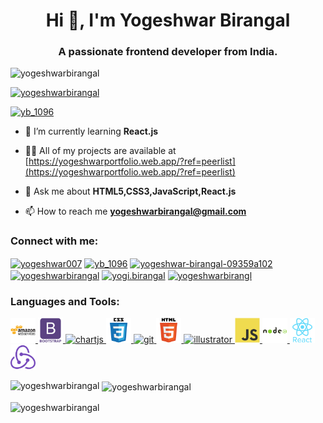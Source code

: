 <h1 align="center">Hi 👋, I'm Yogeshwar Birangal</h1>
<h3 align="center">A passionate frontend developer from India.</h3>

<p align="left"> <img src="https://komarev.com/ghpvc/?username=yogeshwarbirangal&label=Profile%20views&color=0e75b6&style=flat" alt="yogeshwarbirangal" /> </p>

<p align="left"> <a href="https://github.com/ryo-ma/github-profile-trophy"><img src="https://github-profile-trophy.vercel.app/?username=yogeshwarbirangal" alt="yogeshwarbirangal" /></a> </p>

<p align="left"> <a href="https://twitter.com/yb_1096" target="blank"><img src="https://img.shields.io/twitter/follow/yb_1096?logo=twitter&style=for-the-badge" alt="yb_1096" /></a> </p>

- 🌱 I’m currently learning **React.js**

- 👨‍💻 All of my projects are available at [https://yogeshwarportfolio.web.app/?ref=peerlist](https://yogeshwarportfolio.web.app/?ref=peerlist)

- 💬 Ask me about **HTML5,CSS3,JavaScript,React.js**

- 📫 How to reach me **yogeshwarbirangal@gmail.com**

<h3 align="left">Connect with me:</h3>
<p align="left">
<a href="https://dev.to/yogeshwar007" target="blank"><img align="center" src="https://raw.githubusercontent.com/rahuldkjain/github-profile-readme-generator/master/src/images/icons/Social/devto.svg" alt="yogeshwar007" height="30" width="40" /></a>
<a href="https://twitter.com/yb_1096" target="blank"><img align="center" src="https://raw.githubusercontent.com/rahuldkjain/github-profile-readme-generator/master/src/images/icons/Social/twitter.svg" alt="yb_1096" height="30" width="40" /></a>
<a href="https://linkedin.com/in/yogeshwar-birangal-09359a102" target="blank"><img align="center" src="https://raw.githubusercontent.com/rahuldkjain/github-profile-readme-generator/master/src/images/icons/Social/linked-in-alt.svg" alt="yogeshwar-birangal-09359a102" height="30" width="40" /></a>
<a href="https://codesandbox.com/yogeshwarbirangal" target="blank"><img align="center" src="https://raw.githubusercontent.com/rahuldkjain/github-profile-readme-generator/master/src/images/icons/Social/codesandbox.svg" alt="yogeshwarbirangal" height="30" width="40" /></a>
<a href="https://instagram.com/yogi.birangal" target="blank"><img align="center" src="https://raw.githubusercontent.com/rahuldkjain/github-profile-readme-generator/master/src/images/icons/Social/instagram.svg" alt="yogi.birangal" height="30" width="40" /></a>
<a href="https://www.hackerrank.com/yogeshwarbirangl" target="blank"><img align="center" src="https://raw.githubusercontent.com/rahuldkjain/github-profile-readme-generator/master/src/images/icons/Social/hackerrank.svg" alt="yogeshwarbirangl" height="30" width="40" /></a>
</p>

<h3 align="left">Languages and Tools:</h3>
<p align="left"> <a href="https://aws.amazon.com" target="_blank" rel="noreferrer"> <img src="https://raw.githubusercontent.com/devicons/devicon/master/icons/amazonwebservices/amazonwebservices-original-wordmark.svg" alt="aws" width="40" height="40"/> </a> <a href="https://getbootstrap.com" target="_blank" rel="noreferrer"> <img src="https://raw.githubusercontent.com/devicons/devicon/master/icons/bootstrap/bootstrap-plain-wordmark.svg" alt="bootstrap" width="40" height="40"/> </a> <a href="https://www.chartjs.org" target="_blank" rel="noreferrer"> <img src="https://www.chartjs.org/media/logo-title.svg" alt="chartjs" width="40" height="40"/> </a> <a href="https://www.w3schools.com/css/" target="_blank" rel="noreferrer"> <img src="https://raw.githubusercontent.com/devicons/devicon/master/icons/css3/css3-original-wordmark.svg" alt="css3" width="40" height="40"/> </a> <a href="https://git-scm.com/" target="_blank" rel="noreferrer"> <img src="https://www.vectorlogo.zone/logos/git-scm/git-scm-icon.svg" alt="git" width="40" height="40"/> </a> <a href="https://www.w3.org/html/" target="_blank" rel="noreferrer"> <img src="https://raw.githubusercontent.com/devicons/devicon/master/icons/html5/html5-original-wordmark.svg" alt="html5" width="40" height="40"/> </a> <a href="https://www.adobe.com/in/products/illustrator.html" target="_blank" rel="noreferrer"> <img src="https://www.vectorlogo.zone/logos/adobe_illustrator/adobe_illustrator-icon.svg" alt="illustrator" width="40" height="40"/> </a> <a href="https://developer.mozilla.org/en-US/docs/Web/JavaScript" target="_blank" rel="noreferrer"> <img src="https://raw.githubusercontent.com/devicons/devicon/master/icons/javascript/javascript-original.svg" alt="javascript" width="40" height="40"/> </a> <a href="https://nodejs.org" target="_blank" rel="noreferrer"> <img src="https://raw.githubusercontent.com/devicons/devicon/master/icons/nodejs/nodejs-original-wordmark.svg" alt="nodejs" width="40" height="40"/> </a> <a href="https://reactjs.org/" target="_blank" rel="noreferrer"> <img src="https://raw.githubusercontent.com/devicons/devicon/master/icons/react/react-original-wordmark.svg" alt="react" width="40" height="40"/> </a> <a href="https://redux.js.org" target="_blank" rel="noreferrer"> <img src="https://raw.githubusercontent.com/devicons/devicon/master/icons/redux/redux-original.svg" alt="redux" width="40" height="40"/> </a> </p>

<p><img align="left" src="https://github-readme-stats.vercel.app/api/top-langs?username=yogeshwarbirangal&show_icons=true&locale=en&layout=compact" alt="yogeshwarbirangal" /></p>

<p>&nbsp;<img align="center" src="https://github-readme-stats.vercel.app/api?username=yogeshwarbirangal&show_icons=true&locale=en" alt="yogeshwarbirangal" /></p>

<p><img align="center" src="https://github-readme-streak-stats.herokuapp.com/?user=yogeshwarbirangal&" alt="yogeshwarbirangal" /></p>
